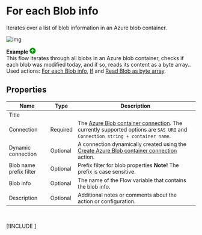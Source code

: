 # For each Blob info

Iterates over a list of blob information in an Azure blob container. 

![img](https://profitbasedocs.blob.core.windows.net/flowimages/foreach-blob-info.png)


**Example** ![img](../../../../images/strz.jpg)  
This flow iterates through all blobs in an Azure blob container, checks if each blob was modified today, and if so, reads its content as a byte array.. Used actions: [For each Blob info](), [If](../built-in/if.md) and [Read Blob as byte array](read-blob-as-byte-array.md).


## Properties

| Name             | Type      |Description                                             |
|------------------|-----------|--------------------------------------------------------|
| Title |   |  |
| Connection       | Required  | The [Azure Blob container connection](./azure-blob-container-connection.md). The currently supported options are `SAS URI` and `Connection string + container name`.    |
| Dynamic connection | Optional   | A connection dynamically created using the [Create Azure Blob container connection](./create-azure-blob-container-connection.md) action.    |
| Blob name prefix filter| Optional  | Prefix filter for blob properties **Note!** The prefix is case sensitive. |
| Blob info | Optional | The name of the Flow variable that contains the blob info. |
| Description | Optional | Additional notes or comments about the action or configuration.  |

<br/>

[!INCLUDE [](./__videos.md)]